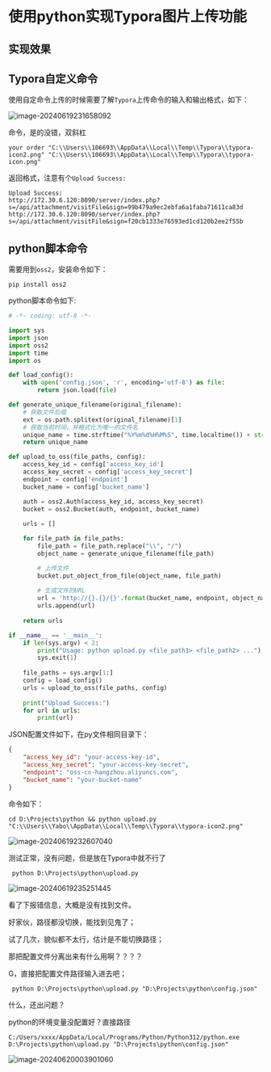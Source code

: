 # 使用python实现Typora图片上传功能

## 实现效果



## Typora自定义命令

使用自定命令上传的时候需要了解`Typora`上传命令的输入和输出格式，如下：

 ![image-20240619231658092](http://img-for-bucket.oss-cn-shanghai.aliyuncs.com/202406192323090.png)

命令，是的没错，双斜杠

```shell
your order "C:\\Users\\106693\\AppData\\Local\\Temp\\Typora\\typora-icon2.png" "C:\\Users\\106693\\AppData\\Local\\Temp\\Typora\\typora-icon.png"
```

返回格式，注意有个`Upload Success:`

```shell
Upload Success:
http://172.30.6.120:8090/server/index.php?s=/api/attachment/visitFile&sign=99b479a9ec2ebfa6a1faba71611ca83d
http://172.30.6.120:8090/server/index.php?s=/api/attachment/visitFile&sign=f20cb1333e76593ed1cd120b2ee2f55b
```



## python脚本命令

需要用到`oss2`，安装命令如下：

```shell
pip install oss2
```

python脚本命令如下:

```python
# -*- coding: utf-8 -*-

import sys
import json
import oss2
import time
import os

def load_config():
    with open('config.json', 'r', encoding='utf-8') as file:
        return json.load(file)

def generate_unique_filename(original_filename):
    # 获取文件后缀
    ext = os.path.splitext(original_filename)[1]
    # 获取当前时间，并格式化为唯一的文件名
    unique_name = time.strftime("%Y%m%d%H%M%S", time.localtime()) + str(int(time.time() * 1000) % 1000) + ext
    return unique_name

def upload_to_oss(file_paths, config):
    access_key_id = config['access_key_id']
    access_key_secret = config['access_key_secret']
    endpoint = config['endpoint']
    bucket_name = config['bucket_name']

    auth = oss2.Auth(access_key_id, access_key_secret)
    bucket = oss2.Bucket(auth, endpoint, bucket_name)
    
    urls = []

    for file_path in file_paths:
        file_path = file_path.replace("\\", "/")
        object_name = generate_unique_filename(file_path)

        # 上传文件
        bucket.put_object_from_file(object_name, file_path)
        
        # 生成文件的URL
        url = 'http://{}.{}/{}'.format(bucket_name, endpoint, object_name)
        urls.append(url)
    
    return urls

if __name__ == '__main__':
    if len(sys.argv) < 2:
        print("Usage: python upload.py <file_path1> <file_path2> ...")
        sys.exit(1)
    
    file_paths = sys.argv[1:]
    config = load_config()
    urls = upload_to_oss(file_paths, config)
    
    print("Upload Success:")
    for url in urls:
        print(url)

```

JSON配置文件如下，在py文件相同目录下：

```JSON
{
    "access_key_id": "your-access-key-id",
    "access_key_secret": "your-access-key-secret",
    "endpoint": "oss-cn-hangzhou.aliyuncs.com",
    "bucket_name": "your-bucket-name"
}
```

命令如下：

```
cd D:\Projects\python && python upload.py "C:\\Users\\Yabo\\AppData\\Local\\Temp\\Typora\\typora-icon2.png"
```

![image-20240619232607040](C:\Users\Yabo\Desktop\test图床.assets\image-20240619232607040.png)

测试正常，没有问题，但是放在Typora中就不行了



```
 python D:\Projects\python\upload.py
```



![image-20240619235251445](C:\Users\Yabo\Desktop\test图床.assets\image-20240619235251445.png)

看了下报错信息，大概是没有找到文件。

好家伙，路径都没切换，能找到见鬼了；

试了几次，貌似都不太行，估计是不能切换路径；

那把配置文件分离出来有什么用啊？？？？

G，直接把配置文件路径输入进去吧；

```
 python D:\Projects\python\upload.py "D:\Projects\python\config.json"
```

什么，还出问题？

python的环境变量没配置好？直接路径

```shell
C:/Users/xxxx/AppData/Local/Programs/Python/Python312/python.exe D:\Projects\python\upload.py "D:\Projects\python\config.json"
```

![image-20240620003901060](http://img-for-bucket.oss-cn-shanghai.aliyuncs.com/2024062000401376.png)
